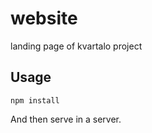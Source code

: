 # website
landing page of kvartalo project



## Usage
```
npm install
```

And then serve in a server.
